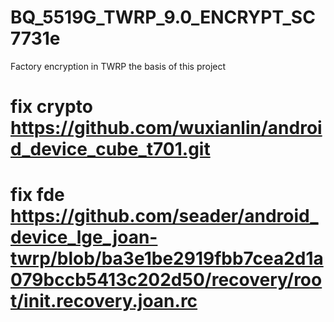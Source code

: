 # BQ_5519G_TWRP_9.0_ENCRYPT_SC7731e
Factory encryption in TWRP
the basis of this project
# fix crypto https://github.com/wuxianlin/android_device_cube_t701.git
# fix fde https://github.com/seader/android_device_lge_joan-twrp/blob/ba3e1be2919fbb7cea2d1a079bccb5413c202d50/recovery/root/init.recovery.joan.rc
